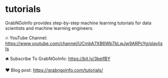 # tutorials

GrabNGoInfo provides step-by-step machine learning tutorials for data scientists and machine learning engineers.

🔥 YouTube Channel: https://www.youtube.com/channel/UCmbA7XB6Wb7bLwJw9ARPcYg/playlists

🛎️ Subscribe To GrabNGoInfo: https://bit.ly/3keifBY 

❤️ Blog post: https://grabngoinfo.com/tutorials/ 
